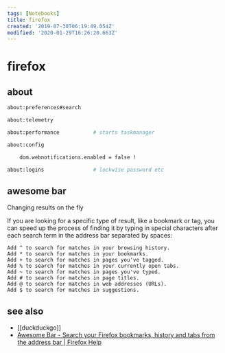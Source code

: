 ```yaml
---
tags: [Notebooks]
title: firefox
created: '2019-07-30T06:19:49.054Z'
modified: '2020-01-29T16:26:20.663Z'
---
```


# firefox


## about
```sh
about:preferences#search

about:telemetry

about:performance           # starts taskmanager

about:config

    dom.webnotifications.enabled = false !

about:logins                # lockwise password etc
```




## awesome bar

Changing results on the fly

If you are looking for a specific type of result, like a bookmark or tag, you can speed up the process of finding it by typing in special characters after each search term in the address bar separated by spaces:

    Add ^ to search for matches in your browsing history.
    Add * to search for matches in your bookmarks.
    Add + to search for matches in pages you've tagged.
    Add % to search for matches in your currently open tabs.
    Add ~ to search for matches in pages you've typed.
    Add # to search for matches in page titles.
    Add @ to search for matches in web addresses (URLs).
    Add $ to search for matches in suggestions. 

## see also
- [[duckduckgo]]
- [Awesome Bar - Search your Firefox bookmarks, history and tabs from the address bar | Firefox Help](https://support.mozilla.org/en-US/kb/awesome-bar-search-firefox-bookmarks-history-tabs#w_changing-results-on-the-fly)
